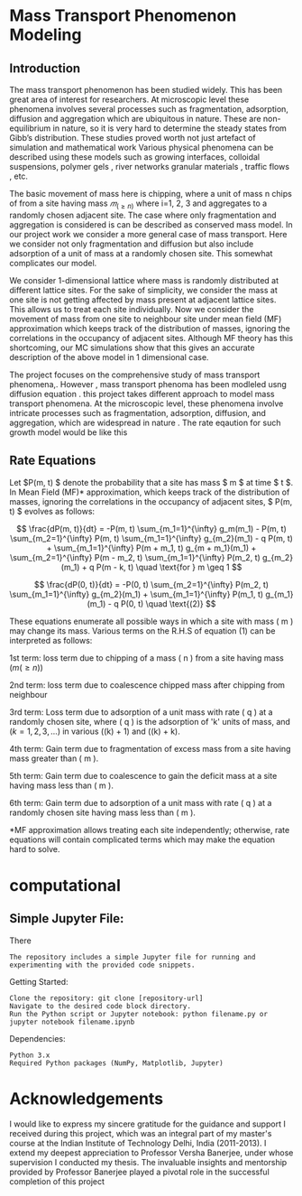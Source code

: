 # Mass Transport Phenomenon Modeling
## Introduction
The mass transport phenomenon has been studied widely. This has been great
area of interest for researchers. At microscopic level these phenomena involves
several processes such as fragmentation, adsorption, diffusion and aggregation
which are ubiquitous in nature. These are non-equilibrium in nature, so
it is very hard to determine the steady states from Gibb’s distribution. These
studies proved worth not just artefact of simulation and mathematical work 
Various physical phenomena can be described using these models such as
growing
interfaces,
colloidal
suspensions,
polymer
gels  ,
river
networks granular materials , traffic flows  , etc.

The basic movement of mass here is chipping, where a unit of mass n chips
of from a site having mass $𝑚_ (≥ n)$ where i=1, 2, 3 and aggregates to a
randomly chosen adjacent site. The case where only fragmentation and
aggregation is considered is can be described as conserved mass model. In our
project work we consider a more general case of mass transport. Here we
consider not only fragmentation and diffusion but also include adsorption of a
unit of mass at a randomly chosen site. This somewhat complicates our model.

We consider 1-dimensional lattice where mass is randomly distributed at
different lattice sites. For the sake of simplicity, we consider the mass at one site
is not getting affected by mass present at adjacent lattice sites. This allows us to
treat each site individually. Now we consider the movement of mass from one
site to neighbour site under mean field (MF) approximation which keeps track
of the distribution of masses, ignoring the correlations in the occupancy of
adjacent sites. Although MF theory has this shortcoming, our MC simulations
show that this gives an accurate description of the above model in 1
dimensional case.

The project focuses on the comprehensive study of mass transport phenomena,. However , mass transport phenoma has been modleled usng diffusion equation . this project takes different approach to model mass transport phenomena.   At the microscopic level, these phenomena involve intricate processes such as fragmentation, adsorption, diffusion, and aggregation, which are widespread in nature . The rate eqaution for such growth model would be like this 
## Rate Equations

Let $P(m, t) $ denote the probability that a site has mass $ m $ at time $ t $. In Mean Field (MF)* approximation, which keeps track of the distribution of masses, ignoring the correlations in the occupancy of adjacent sites, $ P(m, t) $ evolves as follows:

$$
 \frac{dP(m, t)}{dt} = -P(m, t) \sum_{m_1=1}^{\infty} g_m(m_1) - P(m, t) \sum_{m_2=1}^{\infty} P(m, t) \sum_{m_1=1}^{\infty} g_{m_2}(m_1) - q P(m, t) + \sum_{m_1=1}^{\infty} P(m + m_1, t) g_{m + m_1}(m_1) + \sum_{m_2=1}^{\infty} P(m - m_2, t) \sum_{m_1=1}^{\infty} P(m_2, t) g_{m_2}(m_1) + q P(m - k, t) \quad \text{for } m \geq 1
$$



$$
\frac{dP(0, t)}{dt} = -P(0, t) \sum_{m_2=1}^{\infty} P(m_2, t) \sum_{m_1=1}^{\infty} g_{m_2}(m_1) + \sum_{m_1=1}^{\infty} P(m_1, t) g_{m_1}(m_1) - q P(0, t) \quad \text{(2)}
$$

These equations enumerate all possible ways in which a site with mass \( m \) may change its mass. Various terms on the R.H.S of equation (1) can be interpreted as follows:

1st term: loss term due to chipping of a mass \( n \) from a site having mass $( m (\geq n) )$

2nd term: loss term due to coalescence chipped mass after chipping from neighbour

3rd term: Loss term due to adsorption of a unit mass with rate \( q \) at a randomly chosen site, where \( q \) is the adsorption of 'k' units of mass, and $( k = 1, 2, 3, \ldots )$ in various \((k) + 1\) and \((k) + k\).

4th term: Gain term due to fragmentation of excess mass from a site having mass greater than \( m \).

5th term: Gain term due to coalescence to gain the deficit mass at a site having mass less than \( m \).

6th term: Gain term due to adsorption of a unit mass with rate \( q \) at a randomly chosen site having mass less than \( m \).

*MF approximation allows treating each site independently; otherwise, rate equations will contain complicated terms which may make the equation hard to solve.
# computational 
## Simple Jupyter File:
There 

    The repository includes a simple Jupyter file for running and experimenting with the provided code snippets.

Getting Started:

    Clone the repository: git clone [repository-url]
    Navigate to the desired code block directory.
    Run the Python script or Jupyter notebook: python filename.py or jupyter notebook filename.ipynb

Dependencies:

    Python 3.x
    Required Python packages (NumPy, Matplotlib, Jupyter)
# Acknowledgements
I would like to express my sincere gratitude for the guidance and support I received during this project, which was an integral part of my master's course at the Indian Institute of Technology Delhi, India (2011-2013). I extend my deepest appreciation to Professor Versha Banerjee, under whose supervision I conducted my thesis. The invaluable insights and mentorship provided by Professor Banerjee played a pivotal role in the successful completion of this project

